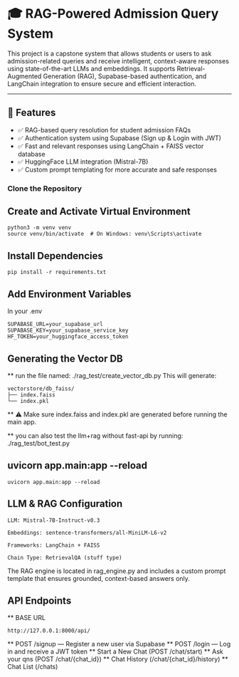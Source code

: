 # 🎓 RAG-Powered Admission Query System

This project is a capstone system that allows students or users to ask admission-related queries and receive intelligent, context-aware responses using state-of-the-art LLMs and embeddings. It supports Retrieval-Augmented Generation (RAG), Supabase-based authentication, and LangChain integration to ensure secure and efficient interaction.

---

## 🧠 Features

- ✅ RAG-based query resolution for student admission FAQs
- ✅ Authentication system using Supabase (Sign up & Login with JWT)
- ✅ Fast and relevant responses using LangChain + FAISS vector database
- ✅ HuggingFace LLM integration (Mistral-7B)
- ✅ Custom prompt templating for more accurate and safe responses

### Clone the Repository

## Create and Activate Virtual Environment

```
python3 -m venv venv
source venv/bin/activate  # On Windows: venv\Scripts\activate
```

## Install Dependencies
```
pip install -r requirements.txt
```

## Add Environment Variables
In your .env

```
SUPABASE_URL=your_supabase_url
SUPABASE_KEY=your_supabase_service_key
HF_TOKEN=your_huggingface_access_token
```
## Generating the Vector DB

** run the file named: ./rag_test/create_vector_db.py
This will generate:
```
vectorstore/db_faiss/
├── index.faiss
└── index.pkl
```
** ⚠️ Make sure index.faiss and index.pkl are generated before running the main app.

** you can also test the llm+rag without fast-api by running: ./rag_test/bot_test.py

## uvicorn app.main:app --reload
```
uvicorn app.main:app --reload
```

## LLM & RAG Configuration
    LLM: Mistral-7B-Instruct-v0.3

    Embeddings: sentence-transformers/all-MiniLM-L6-v2

    Frameworks: LangChain + FAISS

    Chain Type: RetrievalQA (stuff type)

The RAG engine is located in rag_engine.py and includes a custom prompt template that ensures grounded, context-based answers only.

## API Endpoints
** BASE URL
```
http://127.0.0.1:8000/api/
```
** POST /signup — Register a new user via Supabase
** POST /login — Log in and receive a JWT token
** Start a New Chat (POST /chat/start)
** Ask your qns (POST /chat/{chat_id})
** Chat History (/chat/{chat_id}/history)
** Chat List (/chats)


























